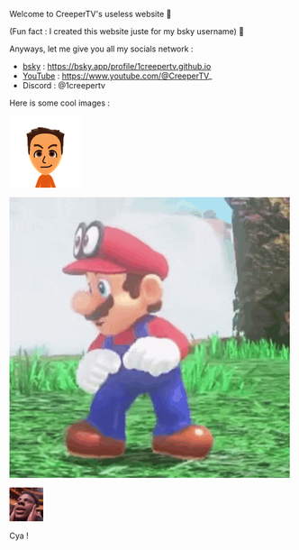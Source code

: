 Welcome to CreeperTV's useless website 🥳

(Fun fact : I created this website juste for my bsky username) 🤫

Anyways, let me give you all my socials network :
- [bsky](https://bsky.app/profile/1creepertv.github.io) : https://bsky.app/profile/1creepertv.github.io
- [YouTube](https://www.youtube.com/@CreeperTV_) : https://www.youtube.com/@CreeperTV_
- Discord : @1creepertv

Here is some cool images :

![CreeperTV](https://raw.githubusercontent.com/1CreeperTV/1creepertv.github.io/refs/heads/main/normal_faces.png)

![Mario Dance](https://raw.githubusercontent.com/1CreeperTV/1creepertv.github.io/refs/heads/main/mario-mario-dancing.gif)

![Speed](https://raw.githubusercontent.com/1CreeperTV/1creepertv.github.io/refs/heads/main/shocked-ishowspeed.gif)

Cya !
